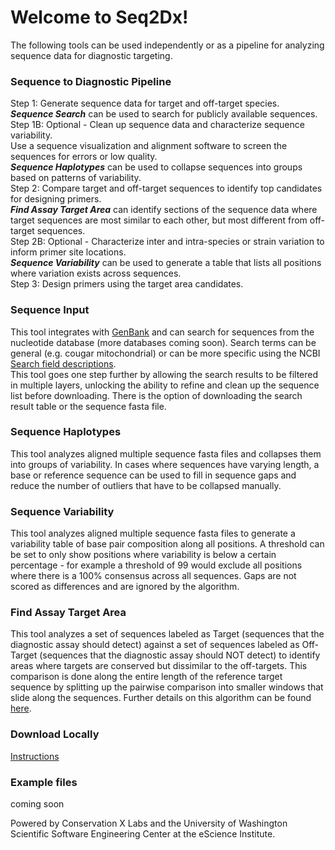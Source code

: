 # Welcome to Seq2Dx!
The following tools can be used independently or as a pipeline for analyzing sequence data for diagnostic targeting. 

### Sequence to Diagnostic Pipeline
Step 1: 
Generate sequence data for target and off-target species.  
***Sequence Search*** can be used to search for publicly available sequences.  
Step 1B: 
Optional - Clean up sequence data and characterize sequence variability.  
Use a sequence visualization and alignment software to screen the sequences for errors or low quality.  
***Sequence Haplotypes*** can be used to collapse sequences into groups based on patterns of variability.  
Step 2: 
Compare target and off-target sequences to identify top candidates for designing primers.  
***Find Assay Target Area*** can identify sections of the sequence data where target sequences are most similar to each other, but most different from off-target sequences.  
Step 2B: 
Optional - Characterize inter and intra-species or strain variation to inform primer site locations.  
***Sequence Variability*** can be used to generate a table that lists all positions where variation exists across sequences.  
Step 3: 
Design primers using the target area candidates.  

### Sequence Input
This tool integrates with [GenBank](https://www.ncbi.nlm.nih.gov/nucleotide/) and can search for sequences from the nucleotide database (more databases coming soon). Search terms can be general (e.g. cougar mitochondrial) or can be more specific using the NCBI [Search field descriptions](https://www.ncbi.nlm.nih.gov/books/NBK49540/).  
This tool goes one step further by allowing the search results to be filtered in multiple layers, unlocking the ability to refine and clean up the sequence list before downloading. There is the option of downloading the search result table or the sequence fasta file.  

### Sequence Haplotypes
This tool analyzes aligned multiple sequence fasta files and collapses them into groups of variability. In cases where sequences have varying length, a base or reference sequence can be used to fill in sequence gaps and reduce the number of outliers that have to be collapsed manually.  

### Sequence Variability
This tool analyzes aligned multiple sequence fasta files to generate a variability table of base pair composition along all positions. A threshold can be set to only show positions where variability is below a certain percentage - for example a threshold of 99 would exclude all positions where there is a 100% consensus across all sequences. Gaps are not scored as differences and are ignored by the algorithm.   

### Find Assay Target Area
This tool analyzes a set of sequences labeled as Target (sequences that the diagnostic assay should detect) against a set of sequences labeled as Off-Target (sequences that the diagnostic assay should NOT detect) to identify areas where targets are conserved but dissimilar to the off-targets. This comparison is done along the entire length of the reference target sequence by splitting up the pairwise comparison into smaller windows that slide along the sequences. Further details on this algorithm can be found [here](https://github.com/kmceres/Thylacine_Design/tree/main/general_primer_design).  

### Download Locally
[Instructions](https://github.com/uw-ssec/neglected-diagnostics/blob/main/CONTRIBUTING.md)

### Example files
coming soon

Powered by Conservation X Labs and the University of Washington Scientific Software Engineering Center at the eScience Institute.
